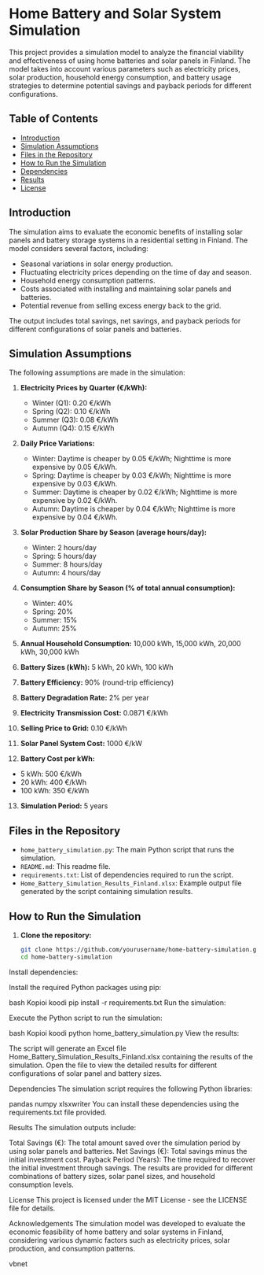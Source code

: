 # Home Battery and Solar System Simulation

This project provides a simulation model to analyze the financial viability and effectiveness of using home batteries and solar panels in Finland. The model takes into account various parameters such as electricity prices, solar production, household energy consumption, and battery usage strategies to determine potential savings and payback periods for different configurations.

## Table of Contents

- [Introduction](#introduction)
- [Simulation Assumptions](#simulation-assumptions)
- [Files in the Repository](#files-in-the-repository)
- [How to Run the Simulation](#how-to-run-the-simulation)
- [Dependencies](#dependencies)
- [Results](#results)
- [License](#license)

## Introduction

The simulation aims to evaluate the economic benefits of installing solar panels and battery storage systems in a residential setting in Finland. The model considers several factors, including:
- Seasonal variations in solar energy production.
- Fluctuating electricity prices depending on the time of day and season.
- Household energy consumption patterns.
- Costs associated with installing and maintaining solar panels and batteries.
- Potential revenue from selling excess energy back to the grid.

The output includes total savings, net savings, and payback periods for different configurations of solar panels and batteries.

## Simulation Assumptions

The following assumptions are made in the simulation:

1. **Electricity Prices by Quarter (€/kWh):**
   - Winter (Q1): 0.20 €/kWh
   - Spring (Q2): 0.10 €/kWh
   - Summer (Q3): 0.08 €/kWh
   - Autumn (Q4): 0.15 €/kWh

2. **Daily Price Variations:**
   - Winter: Daytime is cheaper by 0.05 €/kWh; Nighttime is more expensive by 0.05 €/kWh.
   - Spring: Daytime is cheaper by 0.03 €/kWh; Nighttime is more expensive by 0.03 €/kWh.
   - Summer: Daytime is cheaper by 0.02 €/kWh; Nighttime is more expensive by 0.02 €/kWh.
   - Autumn: Daytime is cheaper by 0.04 €/kWh; Nighttime is more expensive by 0.04 €/kWh.

3. **Solar Production Share by Season (average hours/day):**
   - Winter: 2 hours/day
   - Spring: 5 hours/day
   - Summer: 8 hours/day
   - Autumn: 4 hours/day

4. **Consumption Share by Season (% of total annual consumption):**
   - Winter: 40%
   - Spring: 20%
   - Summer: 15%
   - Autumn: 25%

5. **Annual Household Consumption:** 10,000 kWh, 15,000 kWh, 20,000 kWh, 30,000 kWh

6. **Battery Sizes (kWh):** 5 kWh, 20 kWh, 100 kWh

7. **Battery Efficiency:** 90% (round-trip efficiency)

8. **Battery Degradation Rate:** 2% per year

9. **Electricity Transmission Cost:** 0.0871 €/kWh

10. **Selling Price to Grid:** 0.10 €/kWh

11. **Solar Panel System Cost:** 1000 €/kW

12. **Battery Cost per kWh:**
   - 5 kWh: 500 €/kWh
   - 20 kWh: 400 €/kWh
   - 100 kWh: 350 €/kWh

13. **Simulation Period:** 5 years

## Files in the Repository

- `home_battery_simulation.py`: The main Python script that runs the simulation.
- `README.md`: This readme file.
- `requirements.txt`: List of dependencies required to run the script.
- `Home_Battery_Simulation_Results_Finland.xlsx`: Example output file generated by the script containing simulation results.

## How to Run the Simulation

1. **Clone the repository:**

   ```bash
   git clone https://github.com/yourusername/home-battery-simulation.git
   cd home-battery-simulation
   
Install dependencies:

Install the required Python packages using pip:

bash
Kopioi koodi
pip install -r requirements.txt
Run the simulation:

Execute the Python script to run the simulation:

bash
Kopioi koodi
python home_battery_simulation.py
View the results:

The script will generate an Excel file Home_Battery_Simulation_Results_Finland.xlsx containing the results of the simulation. Open the file to view the detailed results for different configurations of solar panel and battery sizes.

Dependencies
The simulation script requires the following Python libraries:

pandas
numpy
xlsxwriter
You can install these dependencies using the requirements.txt file provided.

Results
The simulation outputs include:

Total Savings (€): The total amount saved over the simulation period by using solar panels and batteries.
Net Savings (€): Total savings minus the initial investment cost.
Payback Period (Years): The time required to recover the initial investment through savings.
The results are provided for different combinations of battery sizes, solar panel sizes, and household consumption levels.

License
This project is licensed under the MIT License - see the LICENSE file for details.

Acknowledgements
The simulation model was developed to evaluate the economic feasibility of home battery and solar systems in Finland, considering various dynamic factors such as electricity prices, solar production, and consumption patterns.

vbnet







